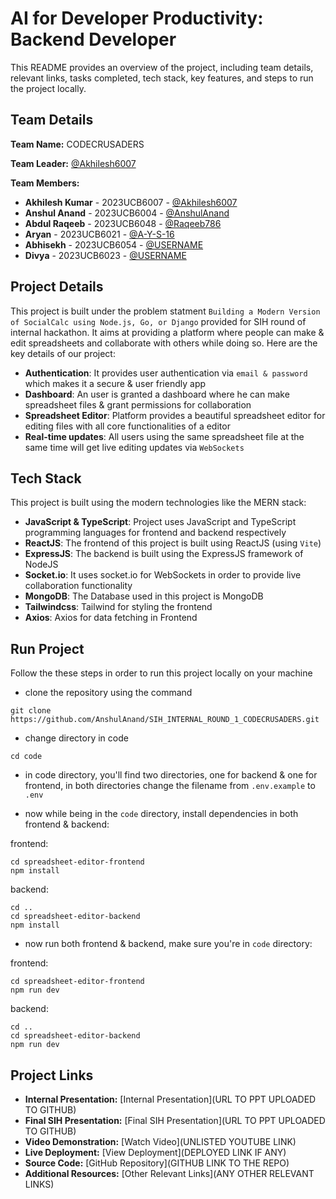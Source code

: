 # AI for Developer Productivity: Backend Developer

This README provides an overview of the project, including team details, relevant links, tasks completed, tech stack, key features, and steps to run the project locally.

## Team Details

**Team Name:** CODECRUSADERS

**Team Leader:** [@Akhilesh6007](https://github.com/Akhilesh6007)

**Team Members:**

- **Akhilesh Kumar** - 2023UCB6007 - [@Akhilesh6007](https://github.com/Akhilesh6007)
- **Anshul Anand** - 2023UCB6004 - [@AnshulAnand](https://github.com/AnshulAnand)
- **Abdul Raqeeb** - 2023UCB6048 - [@Raqeeb786](https://github.com/Raqeeb786)
- **Aryan** - 2023UCB6021 - [@A-Y-S-16](https://github.com/A-Y-S-16)
- **Abhisekh** - 2023UCB6054 - [@USERNAME](https://github.com/USERNAME)
- **Divya** - 2023UCB6023 - [@USERNAME](https://github.com/USERNAME)

## Project Details

This project is built under the problem statment `Building a Modern Version of SocialCalc using Node.js, Go, or Django` provided for SIH round of internal hackathon. It aims at providing a platform where people can make & edit spreadsheets and collaborate with others while doing so. Here are the key details of our project:

- **Authentication**: It provides user authentication via `email & password` which makes it a secure & user friendly app
- **Dashboard**: An user is granted a dashboard where he can make spreadsheet files & grant permissions for collaboration
- **Spreadsheet Editor**: Platform provides a beautiful spreadsheet editor for editing files with all core functionalities of a editor
- **Real-time updates**: All users using the same spreadsheet file at the same time will get live editing updates via `WebSockets`

## Tech Stack

This project is built using the modern technologies like the MERN stack:

- **JavaScript & TypeScript**: Project uses JavaScript and TypeScript programming languages for frontend and backend respectively
- **ReactJS**: The frontend of this project is built using ReactJS (using `Vite`)
- **ExpressJS**: The backend is built using the ExpressJS framework of NodeJS
- **Socket.io**: It uses socket.io for WebSockets in order to provide live collaboration functionality
- **MongoDB**: The Database used in this project is MongoDB
- **Tailwindcss**: Tailwind for styling the frontend
- **Axios**: Axios for data fetching in Frontend

## Run Project

Follow the these steps in order to run this project locally on your machine

- clone the repository using the command

```
git clone https://github.com/AnshulAnand/SIH_INTERNAL_ROUND_1_CODECRUSADERS.git
```

- change directory in code

```
cd code
```

- in code directory, you'll find two directories, one for backend & one for frontend, in both directories change the filename from `.env.example` to `.env`

- now while being in the `code` directory, install dependencies in both frontend & backend:

frontend:

```
cd spreadsheet-editor-frontend
npm install
```

backend:

```
cd ..
cd spreadsheet-editor-backend
npm install
```

- now run both frontend & backend, make sure you're in `code` directory:

frontend:

```
cd spreadsheet-editor-frontend
npm run dev
```

backend:

```
cd ..
cd spreadsheet-editor-backend
npm run dev
```

## Project Links

- **Internal Presentation:** [Internal Presentation](URL TO PPT UPLOADED TO GITHUB)
- **Final SIH Presentation:** [Final SIH Presentation](URL TO PPT UPLOADED TO GITHUB)
- **Video Demonstration:** [Watch Video](UNLISTED YOUTUBE LINK)
- **Live Deployment:** [View Deployment](DEPLOYED LINK IF ANY)
- **Source Code:** [GitHub Repository](GITHUB LINK TO THE REPO)
- **Additional Resources:** [Other Relevant Links](ANY OTHER RELEVANT LINKS)
